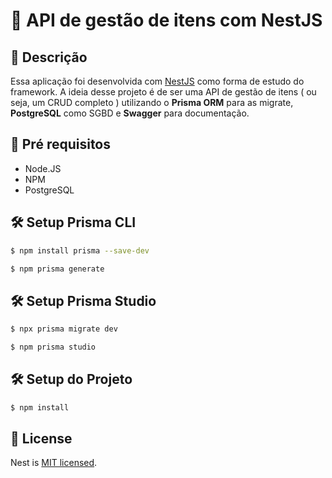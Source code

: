 <h1>🚀 API de gestão de itens com NestJS</h1>

## 📝 Descrição

Essa aplicação foi desenvolvida com [NestJS](https://github.com/nestjs/nest) como forma de estudo do framework. A ideia desse projeto é de ser uma API de gestão de itens ( ou seja, um CRUD completo ) utilizando o **Prisma ORM** para as migrate, **PostgreSQL** como SGBD e **Swagger** para documentação.

## 📌 Pré requisitos

- Node.JS
- NPM
- PostgreSQL

## 🛠️ Setup Prisma CLI

```bash
$ npm install prisma --save-dev

$ npm prisma generate
```

## 🛠️ Setup Prisma Studio

```bash
$ npx prisma migrate dev

$ npm prisma studio
```

## 🛠️ Setup do Projeto

```bash
$ npm install

```

## 🔴 License

Nest is [MIT licensed](https://github.com/nestjs/nest/blob/master/LICENSE).
